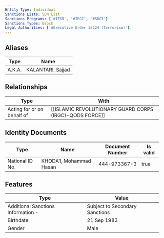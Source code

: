 ```yaml
---
Entity Type: Individual
Sanctions Lists: SDN List
Sanctions Programs: ['#IFSR', '#IRGC', '#SDGT']
Sanctions Types: Block
Legal Authorities: ['#Executive Order 13224 (Terrorism)']
---
```


## Aliases
| Type  | Name      | 
|-------|-----------|
| A.K.A. | KALANTARI, Sajjad |

## Relationships
| Type  | With      | 
|-------|-----------|
| Acting for or on behalf of | [[ISLAMIC REVOLUTIONARY GUARD CORPS (IRGC)-QODS FORCE]] |

## Identity Documents
| Type  | Name      | Document Number | Is valid |
|-------|-----------|-----------------|----------|
| National ID No. | KHODA'I, Mohammad Hasan | 444-973367-3 | true |

## Features
| Type  | Value      |
|-------|------------|
| Additional Sanctions Information - | Subject to Secondary Sanctions |
| Birthdate | 21 Sep 1983 |
| Gender | Male |
